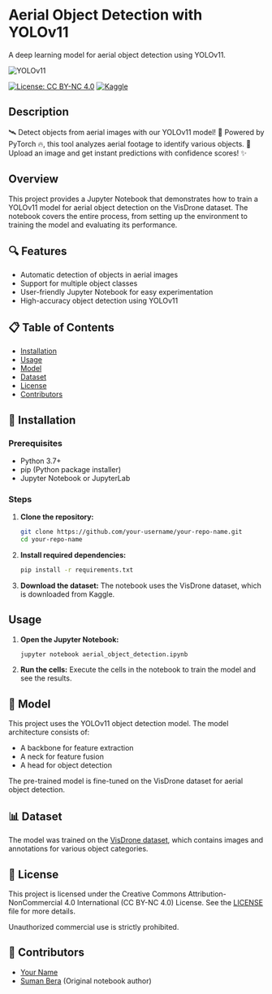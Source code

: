 # Aerial Object Detection with YOLOv11

A deep learning model for aerial object detection using YOLOv11.

![YOLOv11](https://i.imgur.com/3F0kC9B.png)

[![License: CC BY-NC 4.0](https://img.shields.io/static/v1?label=License&message=CC%20BY-NC%204.0&style=for-the-badge&logo=creative-commons&logoSize=auto&labelColor=4B4453&color=FFD166)](https://creativecommons.org/licenses/by-nc/4.0/)
[![Kaggle](https://img.shields.io/static/v1?label=Kaggle&message=Download&style=for-the-badge&logo=kaggle&logoSize=auto&labelColor=4B4453&color=20BEFF)](https://www.kaggle.com/code/sumanbera19/do-you-detect-images-using-yolo-v11/notebook)

## Description

🛰️ Detect objects from aerial images with our YOLOv11 model! 🚁 Powered by PyTorch 🔥, this tool analyzes aerial footage to identify various objects. 🚀 Upload an image and get instant predictions with confidence scores! ✨

## Overview

This project provides a Jupyter Notebook that demonstrates how to train a YOLOv11 model for aerial object detection on the VisDrone dataset. The notebook covers the entire process, from setting up the environment to training the model and evaluating its performance.

## 🔍 Features

*   Automatic detection of objects in aerial images
*   Support for multiple object classes
*   User-friendly Jupyter Notebook for easy experimentation
*   High-accuracy object detection using YOLOv11

## 📋 Table of Contents

*   [Installation](#installation)
*   [Usage](#usage)
*   [Model](#model)
*   [Dataset](#dataset)
*   [License](#license)
*   [Contributors](#contributors)

## 🔧 Installation

### Prerequisites

*   Python 3.7+
*   pip (Python package installer)
*   Jupyter Notebook or JupyterLab

### Steps

1.  **Clone the repository:**
    ```bash
    git clone https://github.com/your-username/your-repo-name.git
    cd your-repo-name
    ```

2.  **Install required dependencies:**
    ```bash
    pip install -r requirements.txt
    ```

3.  **Download the dataset:**
    The notebook uses the VisDrone dataset, which is downloaded from Kaggle.

## Usage

1.  **Open the Jupyter Notebook:**
    ```bash
    jupyter notebook aerial_object_detection.ipynb
    ```

2.  **Run the cells:**
    Execute the cells in the notebook to train the model and see the results.

## 🧠 Model

This project uses the YOLOv11 object detection model. The model architecture consists of:

*   A backbone for feature extraction
*   A neck for feature fusion
*   A head for object detection

The pre-trained model is fine-tuned on the VisDrone dataset for aerial object detection.

## 📊 Dataset

The model was trained on the [VisDrone dataset](https://github.com/VisDrone/VisDrone-Dataset), which contains images and annotations for various object categories.

## 📜 License

This project is licensed under the Creative Commons Attribution-NonCommercial 4.0 International (CC BY-NC 4.0) License. See the [LICENSE](LICENSE) file for more details.

Unauthorized commercial use is strictly prohibited.

## 👥 Contributors

*   [Your Name](https://github.com/your-username)
*   [Suman Bera](https://www.kaggle.com/sumanbera19) (Original notebook author)
